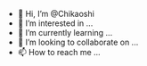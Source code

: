 - 👋 Hi, I’m @Chikaoshi
- 👀 I’m interested in ...
- 🌱 I’m currently learning ...
- 💞️ I’m looking to collaborate on ...
- 📫 How to reach me ...

<!---
Chikaoshi/Chikaoshi is a ✨ special ✨ repository because its `README.md` (this file) appears on your GitHub profile.
You can click the Preview link to take a look at your changes.
--->
